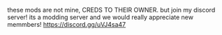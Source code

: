 these mods are not mine, CREDS TO THEIR OWNER. but join my discord server! its a modding server and we would really appreciate new memmbers! https://discord.gg/uVJ4sa47
